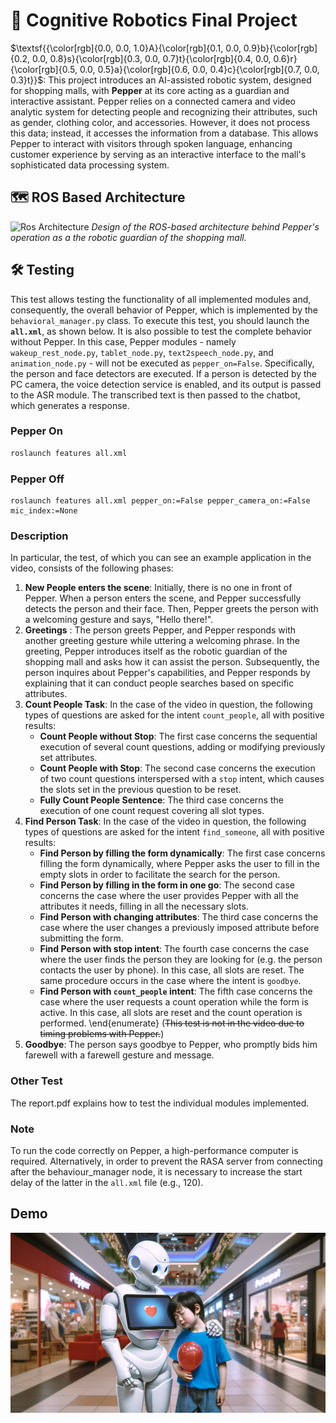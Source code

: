 # 🤖 Cognitive Robotics Final Project

$\textsf{{\color[rgb]{0.0, 0.0, 1.0}A}{\color[rgb]{0.1, 0.0, 0.9}b}{\color[rgb]{0.2, 0.0, 0.8}s}{\color[rgb]{0.3, 0.0, 0.7}t}{\color[rgb]{0.4, 0.0, 0.6}r}{\color[rgb]{0.5, 0.0, 0.5}a}{\color[rgb]{0.6, 0.0, 0.4}c}{\color[rgb]{0.7, 0.0, 0.3}t}}$: This project introduces an AI-assisted robotic system, designed for shopping malls, with **Pepper** at its core acting as a guardian and interactive assistant. Pepper relies on a connected camera and video analytic system for detecting people and recognizing their attributes, such as gender, clothing color, and accessories. However, it does not process this data; instead, it accesses the information from a database. This allows Pepper to interact with visitors through spoken language, enhancing customer experience by serving as an interactive interface to the mall's sophisticated data processing system.

## 🗺️ ROS Based Architecture
![Ros Architecture](https://github.com/Andyvince01/Cognitive_Robotics/blob/main/ROS%20Architecture.jpg)
*Design of the ROS-based architecture behind Pepper's operation as a the robotic guardian of the shopping mall.*

## 🛠 Testing
This test allows testing the functionality of all implemented modules and, consequently, the overall behavior of Pepper, which is implemented by the `behavioral_manager.py` class. To execute this test, you should launch the **`all.xml`**, as shown below. It is also possible to test the complete behavior without Pepper. In this case, Pepper modules - namely `wakeup_rest_node.py`, `tablet_node.py`, `text2speech_node.py`, and `animation_node.py` - will not be executed as `pepper_on=False`. Specifically, the person and face detectors are executed. If a person is detected by the PC camera, the voice detection service is enabled, and its output is passed to the ASR module. The transcribed text is then passed to the chatbot, which generates a response.

### Pepper On
```bash
roslaunch features all.xml
```

### Pepper Off
```
roslaunch features all.xml pepper_on:=False pepper_camera_on:=False mic_index:=None
```

### Description
In particular, the test, of which you can see an example application in the video, consists of the following phases:

1. **New People enters the scene**: Initially, there is no one in front of Pepper. When a person enters the scene, and Pepper successfully detects the person and their face. Then, Pepper greets the person with a welcoming gesture and says, "Hello there!".
2. **Greetings** : The person greets Pepper, and Pepper responds with another greeting gesture while uttering a welcoming phrase. In the greeting, Pepper introduces itself as the robotic guardian of the shopping mall and asks how it can assist the person. Subsequently, the person inquires about Pepper's capabilities, and Pepper responds by explaining that it can conduct people searches based on specific attributes.
3. **Count People Task**: In the case of the video in question, the following types of questions are asked for the intent `count_people`, all with positive results:
   - **Count People without Stop**: The first case concerns the sequential execution of several count questions, adding or modifying previously set attributes.
   - **Count People with Stop**: The second case concerns the execution of two count questions interspersed with a `stop` intent, which causes the slots set in the previous question to be reset.
   - **Fully Count People Sentence**: The third case concerns the execution of one count request covering all slot types.
4. **Find Person Task**: In the case of the video in question, the following types of questions are asked for the intent `find_someone`, all with positive results:
   - **Find Person by filling the form dynamically**: The first case concerns filling the form dynamically, where Pepper asks the user to fill in the empty slots in order to facilitate the search for the person.
   - **Find Person by filling in the form in one go**: The second case concerns the case where the user provides Pepper with all the attributes it needs, filling in all the necessary slots.
   - **Find Person with changing attributes**: The third case concerns the case where the user changes a previously imposed attribute before submitting the form.
   - **Find Person with stop intent**: The fourth case concerns the case where the user finds the person they are looking for (e.g. the person contacts the user by phone). In this case, all slots are reset. The same procedure occurs in the case where the intent is `goodbye`.
   - **Find Person with `count_people` intent**: The fifth case concerns the case where the user requests a count operation while the form is active. In this case, all slots are reset and the count operation is performed.
	\end{enumerate} (~~This test is not in the video due to timing problems with Pepper.~~)
5. **Goodbye**: The person says goodbye to Pepper, who promptly bids him farewell with a farewell gesture and message.

### Other Test
The report.pdf explains how to test the individual modules implemented.

### Note
To run the code correctly on Pepper, a high-performance computer is required. Alternatively, in order to prevent the RASA server from connecting after the behaviour_manager node, it is necessary to increase the start delay of the latter in the `all.xml` file (e.g., 120).

## Demo
[![Demo](https://github.com/Andyvince01/Unisa2023-24.Cognitive_Robotics/blob/main/Pepper.png?raw=true)](https://drive.google.com/file/d/1cByygt-HeLCd18607BKksqAAawNyKmPt/view?usp=sharing)
